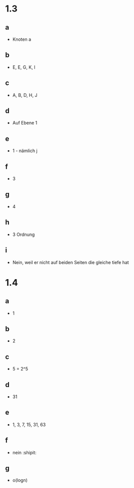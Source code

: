 # 1.3
## a
- Knoten a
## b
- E, E, G, K, I
## c
- A, B, D, H, J
## d
- Auf Ebene 1
## e
- 1 - nämlich j
## f
- 3
## g
- 4
## h
- 3 Ordnung
## i
- Nein, weil er nicht auf beiden Seiten die gleiche tiefe hat

# 1.4
## a
- 1
## b
- 2
## c
- 5 = 2^5
## d
- 31
## e
- 1, 3, 7, 15, 31, 63
## f
- nein :shipit:
## g
- o(logn)